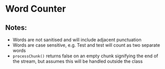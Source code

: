# Word Counter

## Notes:

- Words are not sanitised and will include adjacent punctuation
- Words are case sensitive, e.g. Test and test will count as two separate words
- `processChunk()` returns false on an empty chunk signifying the end of the stream,
 but assumes this will be handled outside the class
